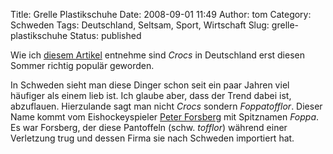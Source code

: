 Title: Grelle Plastikschuhe
Date: 2008-09-01 11:49
Author: tom
Category: Schweden
Tags: Deutschland, Seltsam, Sport, Wirtschaft
Slug: grelle-plastikschuhe
Status: published

Wie ich [diesem
Artikel](http://www.spiegel.de/wirtschaft/0,1518,572126,00.html)
entnehme sind *Crocs* in Deutschland erst diesen Sommer richtig populär
geworden.

In Schweden sieht man diese Dinger schon seit ein paar Jahren viel
häufiger als einem lieb ist. Ich glaube aber, dass der Trend dabei ist,
abzuflauen. Hierzulande sagt man nicht *Crocs* sondern *Foppatofflor*.
Dieser Name kommt vom Eishockeyspieler [Peter
Forsberg](http://de.wikipedia.org/wiki/Peter_Forsberg) mit Spitznamen
*Foppa*. Es war Forsberg, der diese Pantoffeln (schw. *tofflor*) während
einer Verletzung trug und dessen Firma sie nach Schweden importiert hat.


